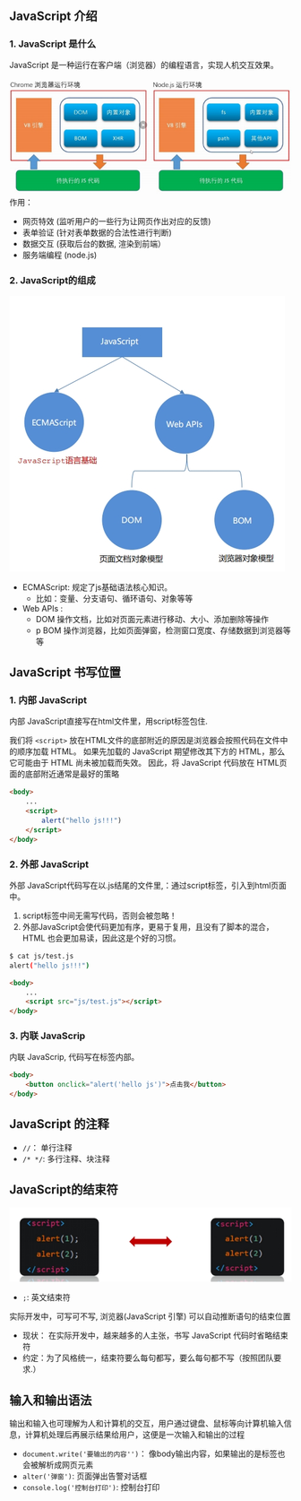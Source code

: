 [//]: # ([TOC])

# 

## JavaScript 介绍

###  1. JavaScript 是什么

JavaScript 是一种运行在客户端（浏览器）的编程语言，实现人机交互效果。

![](../images/js01.png)
作用：
- 网页特效 (监听用户的一些行为让网页作出对应的反馈)
- 表单验证 (针对表单数据的合法性进行判断)
- 数据交互 (获取后台的数据, 渲染到前端）
- 服务端编程 (node.js)

### 2. JavaScript的组成

![](../images/js02.png)

- ECMAScript: 规定了js基础语法核心知识。
     - 比如：变量、分支语句、循环语句、对象等等
- Web APIs :
     - DOM 操作文档，比如对页面元素进行移动、大小、添加删除等操作
     - p BOM 操作浏览器，比如页面弹窗，检测窗口宽度、存储数据到浏览器等等

## JavaScript 书写位置


### 1. 内部 JavaScript

内部 JavaScript直接写在html文件里，用script标签包住.

我们将 `<script>` 放在HTML文件的底部附近的原因是浏览器会按照代码在文件中的顺序加载 HTML。 如果先加载的 JavaScript 期望修改其下方的 HTML，那么它可能由于 HTML 尚未被加载而失效。 因此，将 JavaScript 代码放在 HTML页面的底部附近通常是最好的策略

```html
<body>
    ...
    <script>
        alert("hello js!!!")
    </script>
</body>
```


### 2. 外部 JavaScript

外部 JavaScript代码写在以.js结尾的文件里,：通过script标签，引入到html页面中。

1. script标签中间无需写代码，否则会被忽略！
2. 外部JavaScript会使代码更加有序，更易于复用，且没有了脚本的混合，HTML 也会更加易读，因此这是个好的习惯。

```bash
$ cat js/test.js
alert("hello js!!!") 
```
```html
<body>
    ...
    <script src="js/test.js"></script>
</body>
```

### 3. 内联 JavaScrip

内联 JavaScrip, 代码写在标签内部。

```html
<body>
    <button onclick="alert('hello js')">点击我</button>
</body>
```

## JavaScript 的注释

- `//`： 单行注释
- `/* */`: 多行注释、块注释

## JavaScript的结束符

![](../images/js03.png)
- `;`: 英文结束符

实际开发中，可写可不写, 浏览器(JavaScript 引擎) 可以自动推断语句的结束位置
- 现状： 在实际开发中，越来越多的人主张，书写 JavaScript 代码时省略结束符
- 约定：为了风格统一，结束符要么每句都写，要么每句都不写（按照团队要求.）


## 输入和输出语法

输出和输入也可理解为人和计算机的交互，用户通过键盘、鼠标等向计算机输入信息，计算机处理后再展示结果给用户，这便是一次输入和输出的过程

- `document.write('要输出的内容'')`： 像body输出内容，如果输出的是标签也会被解析成网页元素
- `alter('弹窗')`: 页面弹出告警对话框
- `console.log('控制台打印')`: 控制台打印


